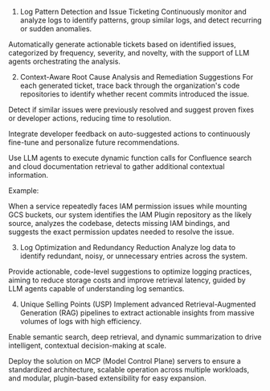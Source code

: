 1. Log Pattern Detection and Issue Ticketing
Continuously monitor and analyze logs to identify patterns, group similar logs, and detect recurring or sudden anomalies.

Automatically generate actionable tickets based on identified issues, categorized by frequency, severity, and novelty, with the support of LLM agents orchestrating the analysis.

2. Context-Aware Root Cause Analysis and Remediation Suggestions
For each generated ticket, trace back through the organization's code repositories to identify whether recent commits introduced the issue.

Detect if similar issues were previously resolved and suggest proven fixes or developer actions, reducing time to resolution.

Integrate developer feedback on auto-suggested actions to continuously fine-tune and personalize future recommendations.

Use LLM agents to execute dynamic function calls for Confluence search and cloud documentation retrieval to gather additional contextual information.

Example:

When a service repeatedly faces IAM permission issues while mounting GCS buckets, our system identifies the IAM Plugin repository as the likely source, analyzes the codebase, detects missing IAM bindings, and suggests the exact permission updates needed to resolve the issue.

3. Log Optimization and Redundancy Reduction
Analyze log data to identify redundant, noisy, or unnecessary entries across the system.

Provide actionable, code-level suggestions to optimize logging practices, aiming to reduce storage costs and improve retrieval latency, guided by LLM agents capable of understanding log semantics.

4. Unique Selling Points (USP)
Implement advanced Retrieval-Augmented Generation (RAG) pipelines to extract actionable insights from massive volumes of logs with high efficiency.

Enable semantic search, deep retrieval, and dynamic summarization to drive intelligent, contextual decision-making at scale.

Deploy the solution on MCP (Model Control Plane) servers to ensure a standardized architecture, scalable operation across multiple workloads, and modular, plugin-based extensibility for easy expansion.
